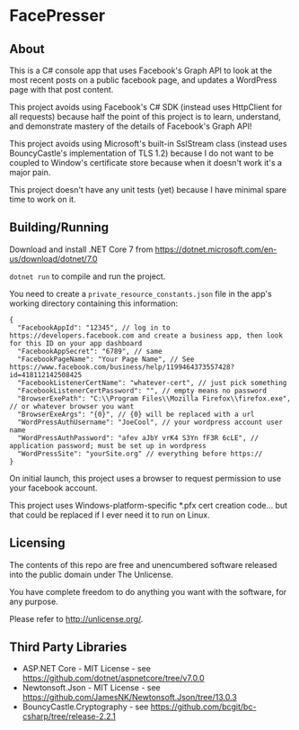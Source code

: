 FacePresser
==========

About
-----
This is a C# console app that uses Facebook's Graph API to look at the most recent posts on a public facebook page, and updates a WordPress page with that post content.

This project avoids using Facebook's C# SDK (instead uses HttpClient for all requests) because half the point of this project is to learn, understand, and demonstrate mastery of the details of Facebook's Graph API!

This project avoids using Microsoft's built-in SslStream class (instead uses BouncyCastle's implementation of TLS 1.2) because I do not want to be coupled to Window's certificate store because when it doesn't work it's a major pain.

This project doesn't have any unit tests (yet) because I have minimal spare time to work on it.

Building/Running
--------
Download and install .NET Core 7 from https://dotnet.microsoft.com/en-us/download/dotnet/7.0

`dotnet run` to compile and run the project.

You need to create a `private_resource_constants.json` file in the app's working directory containing this information:

    {
      "FacebookAppId": "12345", // log in to https://developers.facebook.com and create a business app, then look for this ID on your app dashboard
      "FacebookAppSecret": "6789", // same
      "FacebookPageName": "Your Page Name", // See https://www.facebook.com/business/help/1199464373557428?id=418112142508425
      "FacebookListenerCertName": "whatever-cert", // just pick something
      "FacebookListenerCertPassword": "", // empty means no password
      "BrowserExePath": "C:\\Program Files\\Mozilla Firefox\\firefox.exe", // or whatever browser you want
      "BrowserExeArgs": "{0}", // {0} will be replaced with a url
      "WordPressAuthUsername": "JoeCool", // your wordpress account user name
      "WordPressAuthPassword": "afev aJbY vrK4 S3Yn fF3R 6cLE", // application password; must be set up in wordpress
      "WordPressSite": "yourSite.org" // everything before https://
    }

On initial launch, this project uses a browser to request permission to use your facebook account.

This project uses Windows-platform-specific \*.pfx cert creation code... but that could be replaced if I ever need it to run on Linux.

Licensing
---------
The contents of this repo are free and unencumbered software released into the public domain under The Unlicense.

You have complete freedom to do anything you want with the software, for any purpose.

Please refer to <http://unlicense.org/>.

Third Party Libraries
---------------------
- ASP.NET Core - MIT License - see https://github.com/dotnet/aspnetcore/tree/v7.0.0
- Newtonsoft.Json - MIT License - see https://github.com/JamesNK/Newtonsoft.Json/tree/13.0.3
- BouncyCastle.Cryptography - see https://github.com/bcgit/bc-csharp/tree/release-2.2.1